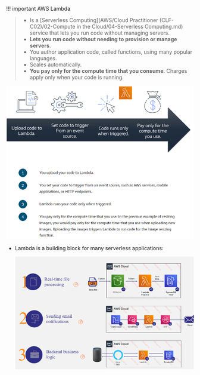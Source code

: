 
!!! important AWS Lambda
> - Is a [Serverless Computing](AWS/Cloud Practitioner (CLF-C02)/02-Compute in the Cloud/04-Serverless Computing.md) service that lets you run code without managing servers.
> - **Lets you run code without needing to provision or manage servers**.
> - You author application code, called functions, using many popular languages.
> - Scales automatically.
> - **You pay only for the compute time that you consume**. Charges apply only when your code is running. 

![aws_lambda](../img/aws_lambda.png)

- Lambda is a building block for many serverless applications:

	![](../img/lambda.png)
